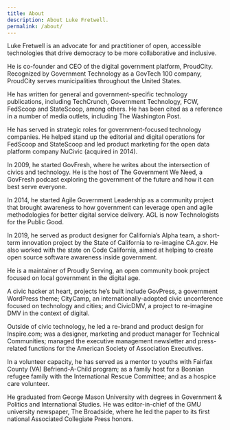```yaml
---
title: About
description: About Luke Fretwell.
permalink: /about/
---
```


Luke Fretwell is an advocate for and practitioner of open, accessible technologies that drive democracy to be more collaborative and inclusive.

He is co-founder and CEO of the digital government platform, ProudCity. Recognized by Government Technology as a GovTech 100 company, ProudCity serves municipalities throughout the United States.

He has written for general and government-specific technology publications, including TechCrunch, Government Technology, FCW, FedScoop and StateScoop, among others. He has been cited as a reference in a number of media outlets, including The Washington Post.

He has served in strategic roles for government-focused technology companies. He helped stand up the editorial and digital operations for FedScoop and StateScoop and led product marketing for the open data platform company NuCivic (acquired in 2014). 

In 2009, he started GovFresh, where he writes about the intersection of civics and technology. He is the host of The Government We Need, a GovFresh podcast exploring the government of the future and how it can best serve everyone.

In 2014, he started Agile Government Leadership as a community project that brought awareness to how government can leverage open and agile methodologies for better digital service delivery. AGL is now Technologists for the Public Good.

In 2019, he served as product designer for California’s Alpha team, a short-term innovation project by the State of California to re-imagine CA.gov. He also worked with the state on Code California, aimed at helping to create open source software awareness inside government.

He is a maintainer of Proudly Serving, an open community book project focused on local government in the digital age.

A civic hacker at heart, projects he’s built include GovPress, a government WordPress theme; CityCamp, an internationally-adopted civic unconference focused on technology and cities; and CivicDMV, a project to re-imagine DMV in the context of digital.

Outside of civic technology, he led a re-brand and product design for Inspire.com; was a designer, marketing and product manager for Technical Communities; managed the executive management newsletter and press-related functions for the American Society of Association Executives.

In a volunteer capacity, he has served as a mentor to youths with Fairfax County (VA) Befriend-A-Child program; as a family host for a Bosnian refugee family with the International Rescue Committee; and as a hospice care volunteer.

He graduated from George Mason University with degrees in Government & Politics and International Studies. He was editor-in-chief of the GMU university newspaper, The Broadside, where he led the paper to its first national Associated Collegiate Press honors.
